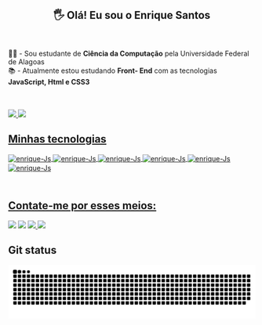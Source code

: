 <h2 align="center"> 🖐️   Olá! Eu sou o Enrique Santos</h2>
<br>
<section >
   <p>  👨‍🎓 -  Sou estudante de <strong>Ciência da Computação</strong> pela Universidade Federal de Alagoas<br>📚 - Atualmente estou estudando <strong>Front-      End</strong> com as tecnologias <strong>JavaScript, Html e CSS3</strong>
   </p>
</section>
<br>
<br>
<div display="flex">
  <a href="https://github.com/EnriqueSantos-dev"><img height="180em" src="https://github-readme-stats.vercel.app/api?username=EnriqueSantos-dev&show_icons=true&theme=github_dark&include_all_commits=true&count_private=true"/>
  <img height="180em"  src="https://github-readme-stats.vercel.app/api/top-langs/?username=EnriqueSantos-dev&layout=compact&langs_count=7&theme=github_dark"/>
</div>
  
<div >
  <h2>Minhas tecnologias</h2>
  <img src="https://cdn.jsdelivr.net/gh/devicons/devicon/icons/javascript/javascript-original.svg" align="center" alt="enrique-Js" height="40" width="40" />
  <img src="https://cdn.jsdelivr.net/gh/devicons/devicon/icons/html5/html5-original.svg"  align="center" alt="enrique-Js" height="40" width="40"/>
  <img src="https://cdn.jsdelivr.net/gh/devicons/devicon/icons/css3/css3-original.svg"  align="center" alt="enrique-Js" height="40" width="40" />
  <img src="https://cdn.jsdelivr.net/gh/devicons/devicon/icons/cplusplus/cplusplus-original.svg"  align="center" alt="enrique-Js" height="40" width="40" />
  <img src="https://cdn.jsdelivr.net/gh/devicons/devicon/icons/java/java-original.svg" align="center" alt="enrique-Js" height="40" width="40" />
  <img src="https://cdn.jsdelivr.net/gh/devicons/devicon/icons/python/python-original.svg" align="center" alt="enrique-Js" height="40" width="40"/>
</div>

<div style="margin: 10px auto;"><br>
  <h2>Contate-me por esses meios:</h2>
  <a href="https://instagram.com/enrique_s_d_o" target="_blank"><img src="https://img.shields.io/badge/-Instagram-%23E4405F?style=for-the-badge&logo=instagram&logoColor=white" target="_blank"></a>
  <a href="https://discord.gg/wagxzStdcR" target="_blank"><img src="https://img.shields.io/badge/Discord-7289DA?style=for-the-badge&logo=discord&logoColor=white" target="_blank"></a> 
  <a href = "mailto:santosenrique869@gmail.com"><img src="https://img.shields.io/badge/-Gmail-%23333?style=for-the-badge&logo=gmail&logoColor=white" target="_blank">   </a>
  <a href="https://www.linkedin.com/in/enrique-santos-923167166" target="_blank"><img src="https://img.shields.io/badge/-LinkedIn-%230077B5?style=for-the-badge&logo=linkedin&logoColor=white" target="_blank"></a>
</div>
<h2>Git status</h2>

![Snake animation](https://github.com/EnriqueSantos-dev/EnriqueSantos-dev/blob/output/github-contribution-grid-snake.svg)
    
